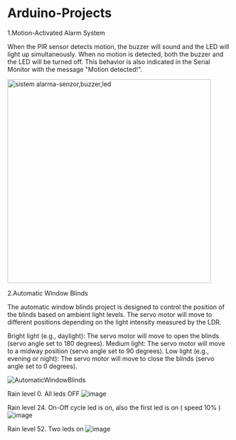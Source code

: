 # Arduino-Projects

1.Motion-Activated Alarm System

When the PIR sensor detects motion, the buzzer will sound and the LED will light up simultaneously. When no motion is detected, both the buzzer and the LED will be turned off. This behavior is also indicated in the Serial Monitor with the message "Motion detected!".

<img width="458" alt="sistem alarma-senzor,buzzer,led" src="https://github.com/Mihas8r/Arduino-Projects/assets/92221038/0cc4c8e6-e76c-4a95-b8db-57655304f4e2">


2.Automatic Window Blinds


The automatic window blinds project is designed to control the position of the blinds based on ambient light levels. The servo motor will move to different positions depending on the light intensity measured by the LDR.

Bright light (e.g., daylight): The servo motor will move to open the blinds (servo angle set to 180 degrees).
Medium light: The servo motor will move to a midway position (servo angle set to 90 degrees).
Low light (e.g., evening or night): The servo motor will move to close the blinds (servo angle set to 0 degrees).


![AutomaticWindowBlinds](https://github.com/Mihas8r/Arduino-Projects/assets/92221038/20306e9f-c689-442a-872f-289d5efb66f8)


Rain level 0. All leds OFF
![image](https://github.com/Mihas8r/Arduino-Projects/assets/92221038/c65ef7b7-b902-4a3a-b0b4-1f62a0b39747)


Rain level 24. On-Off cycle led is on, also the first led is on ( speed 10% )
![image](https://github.com/Mihas8r/Arduino-Projects/assets/92221038/cdd0fe6a-41e6-4a04-8492-c8433ae98d94)



Rain level 52. Two leds on
![image](https://github.com/Mihas8r/Arduino-Projects/assets/92221038/5c1f7137-70e1-463e-9744-f9544d239545)




